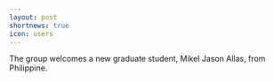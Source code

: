 ```yaml
---
layout: post
shortnews: true
icon: users
---
```


The group welcomes a new graduate student, Mikel Jason Allas, from Philippine.